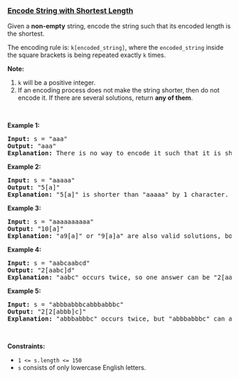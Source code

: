 ### [Encode String with Shortest Length](https://leetcode.com/problems/encode-string-with-shortest-length)

<p>Given a <b>non-empty</b> string, encode the string such that its encoded length is the shortest.</p>

<p>The encoding rule is: <code>k[encoded_string]</code>, where the <code>encoded_string</code> inside the square brackets is being repeated exactly <code>k</code> times.</p>

<p><b>Note:</b></p>

<ol>
	<li><code>k</code> will be a positive integer.</li>
	<li>If an encoding process does not make the string shorter, then do not encode it. If there are several solutions, return <strong>any of them</strong>.</li>
</ol>

<p>&nbsp;</p>
<p><strong>Example 1:</strong></p>

<pre>
<strong>Input:</strong> s = &quot;aaa&quot;
<strong>Output:</strong> &quot;aaa&quot;
<strong>Explanation:</strong> There is no way to encode it such that it is shorter than the input string, so we do not encode it.
</pre>

<p><strong>Example 2:</strong></p>

<pre>
<strong>Input:</strong> s = &quot;aaaaa&quot;
<strong>Output:</strong> &quot;5[a]&quot;
<strong>Explanation:</strong> &quot;5[a]&quot; is shorter than &quot;aaaaa&quot; by 1 character.
</pre>

<p><strong>Example 3:</strong></p>

<pre>
<strong>Input:</strong> s = &quot;aaaaaaaaaa&quot;
<strong>Output:</strong> &quot;10[a]&quot;
<strong>Explanation:</strong> &quot;a9[a]&quot; or &quot;9[a]a&quot; are also valid solutions, both of them have the same length = 5, which is the same as &quot;10[a]&quot;.
</pre>

<p><strong>Example 4:</strong></p>

<pre>
<strong>Input:</strong> s = &quot;aabcaabcd&quot;
<strong>Output:</strong> &quot;2[aabc]d&quot;
<strong>Explanation:</strong> &quot;aabc&quot; occurs twice, so one answer can be &quot;2[aabc]d&quot;.
</pre>

<p><strong>Example 5:</strong></p>

<pre>
<strong>Input:</strong> s = &quot;abbbabbbcabbbabbbc&quot;
<strong>Output:</strong> &quot;2[2[abbb]c]&quot;
<strong>Explanation:</strong> &quot;abbbabbbc&quot; occurs twice, but &quot;abbbabbbc&quot; can also be encoded to &quot;2[abbb]c&quot;, so one answer can be &quot;2[2[abbb]c]&quot;.
</pre>

<p>&nbsp;</p>
<p><strong>Constraints:</strong></p>

<ul>
	<li><code>1 &lt;= s.length &lt;= 150</code></li>
	<li><code>s</code> consists of only lowercase English letters.</li>
</ul>
